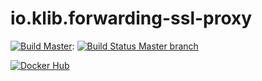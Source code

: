 # io.klib.forwarding-ssl-proxy

[![Build Master](https://img.shields.io/badge/branch-master-brightgreen.svg)](https://github.com/klibio/io.klib.forwarding-ssl-proxy/tree/master): 
[![Build Status Master branch](https://api.travis-ci.org/klibio/io.klib.forwarding-ssl-proxy.svg?branch=master)](https://travis-ci.org/klibio/io.klib.forwarding-ssl-proxy)

[![Docker Hub](https://img.shields.io/badge/Docker%20Hub-io.klib.forwarding-ssl-proxy-blue.svg)](https://hub.docker.com/r/klibio/io.klib.docker.osgi.tutorial/)
